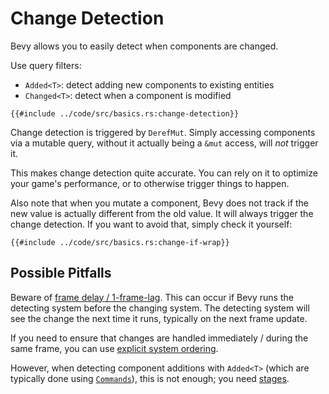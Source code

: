 # Change Detection

Bevy allows you to easily detect when components are changed.

Use query filters:
 - `Added<T>`: detect adding new components to existing entities
 - `Changed<T>`: detect when a component is modified

```rust,no_run,noplayground
{{#include ../code/src/basics.rs:change-detection}}
```

Change detection is triggered by `DerefMut`. Simply accessing components via a
mutable query, without it actually being a `&mut` access, will *not* trigger it.

This makes change detection quite accurate. You can rely on it to optimize
your game's performance, or to otherwise trigger things to happen.

Also note that when you mutate a component, Bevy does not track if the new value
is actually different from the old value. It will always trigger the change
detection. If you want to avoid that, simply check it yourself:

```rust,no_run,noplayground
{{#include ../code/src/basics.rs:change-if-wrap}}
```

## Possible Pitfalls

Beware of [frame delay / 1-frame-lag](../pitfalls/frame-delay.md). This can
occur if Bevy runs the detecting system before the changing system. The
detecting system will see the change the next time it runs, typically on the
next frame update.

If you need to ensure that changes are handled immediately / during the same frame,
you can use [explicit system ordering](./system-order.md).

However, when detecting component additions with `Added<T>` (which are typically
done using [`Commands`](./commands.md)), this is not enough; you need [stages](./stages.md).
